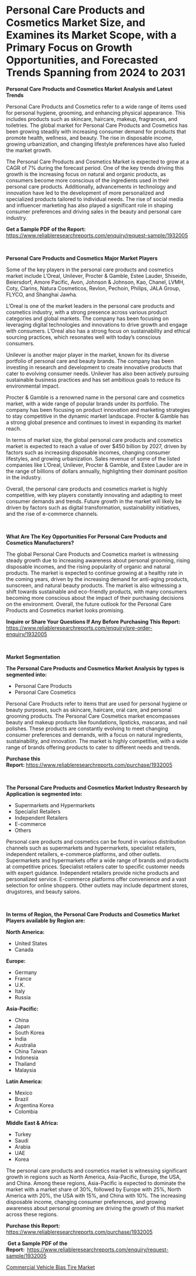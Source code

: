<p><h1>Personal Care Products and Cosmetics Market Size, and Examines its Market Scope, with a Primary Focus on Growth Opportunities, and Forecasted Trends Spanning from 2024 to 2031</h1></p><p><strong>Personal Care Products and Cosmetics Market Analysis and Latest Trends</strong></p>
<p><p>Personal Care Products and Cosmetics refer to a wide range of items used for personal hygiene, grooming, and enhancing physical appearance. This includes products such as skincare, haircare, makeup, fragrances, and toiletries. The global market for Personal Care Products and Cosmetics has been growing steadily with increasing consumer demand for products that promote health, wellness, and beauty. The rise in disposable income, growing urbanization, and changing lifestyle preferences have also fueled the market growth.</p><p>The Personal Care Products and Cosmetics Market is expected to grow at a CAGR of 7% during the forecast period. One of the key trends driving this growth is the increasing focus on natural and organic products, as consumers become more conscious of the ingredients used in their personal care products. Additionally, advancements in technology and innovation have led to the development of more personalized and specialized products tailored to individual needs. The rise of social media and influencer marketing has also played a significant role in shaping consumer preferences and driving sales in the beauty and personal care industry.</p></p>
<p><strong>Get a Sample PDF of the Report:&nbsp;</strong> <a href="https://www.reliableresearchreports.com/enquiry/request-sample/1932005">https://www.reliableresearchreports.com/enquiry/request-sample/1932005</a></p>
<p>&nbsp;</p>
<p><strong>Personal Care Products and Cosmetics Major Market Players</strong></p>
<p><p>Some of the key players in the personal care products and cosmetics market include L’Oreal, Unilever, Procter & Gamble, Estee Lauder, Shiseido, Beiersdorf, Amore Pacific, Avon, Johnson & Johnson, Kao, Chanel, LVMH, Coty, Clarins, Natura Cosmeticos, Revlon, Pechoin, Philips, JALA Group, FLYCO, and Shanghai Jawha.</p><p>L’Oreal is one of the market leaders in the personal care products and cosmetics industry, with a strong presence across various product categories and global markets. The company has been focusing on leveraging digital technologies and innovations to drive growth and engage with consumers. L’Oreal also has a strong focus on sustainability and ethical sourcing practices, which resonates well with today’s conscious consumers.</p><p>Unilever is another major player in the market, known for its diverse portfolio of personal care and beauty brands. The company has been investing in research and development to create innovative products that cater to evolving consumer needs. Unilever has also been actively pursuing sustainable business practices and has set ambitious goals to reduce its environmental impact.</p><p>Procter & Gamble is a renowned name in the personal care and cosmetics market, with a wide range of popular brands under its portfolio. The company has been focusing on product innovation and marketing strategies to stay competitive in the dynamic market landscape. Procter & Gamble has a strong global presence and continues to invest in expanding its market reach.</p><p>In terms of market size, the global personal care products and cosmetics market is expected to reach a value of over $450 billion by 2027, driven by factors such as increasing disposable incomes, changing consumer lifestyles, and growing urbanization. Sales revenue of some of the listed companies like L’Oreal, Unilever, Procter & Gamble, and Estee Lauder are in the range of billions of dollars annually, highlighting their dominant position in the industry. </p><p>Overall, the personal care products and cosmetics market is highly competitive, with key players constantly innovating and adapting to meet consumer demands and trends. Future growth in the market will likely be driven by factors such as digital transformation, sustainability initiatives, and the rise of e-commerce channels.</p></p>
<p>&nbsp;</p>
<p><strong>What Are The Key Opportunities For Personal Care Products and Cosmetics Manufacturers?</strong></p>
<p><p>The global Personal Care Products and Cosmetics market is witnessing steady growth due to increasing awareness about personal grooming, rising disposable incomes, and the rising popularity of organic and natural products. The market is expected to continue growing at a healthy rate in the coming years, driven by the increasing demand for anti-aging products, sunscreen, and natural beauty products. The market is also witnessing a shift towards sustainable and eco-friendly products, with many consumers becoming more conscious about the impact of their purchasing decisions on the environment. Overall, the future outlook for the Personal Care Products and Cosmetics market looks promising.</p></p>
<p><strong>Inquire or Share Your Questions If Any Before Purchasing This Report:</strong> <a href="https://www.reliableresearchreports.com/enquiry/pre-order-enquiry/1932005">https://www.reliableresearchreports.com/enquiry/pre-order-enquiry/1932005</a></p>
<p>&nbsp;</p>
<p><strong>Market Segmentation</strong></p>
<p><strong>The Personal Care Products and Cosmetics Market Analysis by types is segmented into:</strong></p>
<p><ul><li>Personal Care Products</li><li>Personal Care Cosmetics</li></ul></p>
<p><p>Personal Care Products refer to items that are used for personal hygiene or beauty purposes, such as skincare, haircare, oral care, and personal grooming products. The Personal Care Cosmetics market encompasses beauty and makeup products like foundations, lipsticks, mascaras, and nail polishes. These products are constantly evolving to meet changing consumer preferences and demands, with a focus on natural ingredients, sustainability, and innovation. The market is highly competitive, with a wide range of brands offering products to cater to different needs and trends.</p></p>
<p><strong>Purchase this Report:&nbsp;</strong><a href="https://www.reliableresearchreports.com/purchase/1932005">https://www.reliableresearchreports.com/purchase/1932005</a></p>
<p>&nbsp;</p>
<p><strong>The Personal Care Products and Cosmetics Market Industry Research by Application is segmented into:</strong></p>
<p><ul><li>Supermarkets and Hypermarkets</li><li>Specialist Retailers</li><li>Independent Retailers</li><li>E-commerce</li><li>Others</li></ul></p>
<p><p>Personal care products and cosmetics can be found in various distribution channels such as supermarkets and hypermarkets, specialist retailers, independent retailers, e-commerce platforms, and other outlets. Supermarkets and hypermarkets offer a wide range of brands and products at competitive prices. Specialist retailers cater to specific customer needs with expert guidance. Independent retailers provide niche products and personalized service. E-commerce platforms offer convenience and a vast selection for online shoppers. Other outlets may include department stores, drugstores, and beauty salons.</p></p>
<p>&nbsp;</p>
<p><strong>In terms of Region, the Personal Care Products and Cosmetics Market Players available by Region are:</strong></p>
<p>
    <p> <strong> North America: </strong>
        <ul>
            <li>United States</li>
            <li>Canada</li>
        </ul>
        </p> 
    <p> <strong> Europe: </strong>
        <ul>
            <li>Germany</li>
            <li>France</li>
            <li>U.K.</li>
            <li>Italy</li>
            <li>Russia</li>
        </ul>
        </p> 
    <p> <strong> Asia-Pacific: </strong>
        <ul>
            <li>China</li>
            <li>Japan</li>
            <li>South Korea</li>
            <li>India</li>
            <li>Australia</li>
            <li>China Taiwan</li>
            <li>Indonesia</li>
            <li>Thailand</li>
            <li>Malaysia</li>
        </ul>
        </p> 
    <p> <strong> Latin America: </strong>
        <ul>
            <li>Mexico</li>
            <li>Brazil</li>
            <li>Argentina Korea</li>
            <li>Colombia</li>
        </ul>
        </p> 
    <p> <strong> Middle East & Africa: </strong>
        <ul>
            <li>Turkey</li>
            <li>Saudi</li>
            <li>Arabia</li>
            <li>UAE</li>
            <li>Korea</li>
        </ul>
    </p>
    </p>
<p><p>The personal care products and cosmetics market is witnessing significant growth in regions such as North America, Asia-Pacific, Europe, the USA, and China. Among these regions, Asia-Pacific is expected to dominate the market with a market share of 30%, followed by Europe with 25%, North America with 20%, the USA with 15%, and China with 10%. The increasing disposable income, changing consumer preferences, and growing awareness about personal grooming are driving the growth of this market across these regions.</p></p>
<p><strong>Purchase this Report: </strong><a href="https://www.reliableresearchreports.com/purchase/1932005">https://www.reliableresearchreports.com/purchase/1932005</a></p>
<p>&nbsp;<strong>Get a Sample PDF of the Report:&nbsp;&nbsp;</strong><a href="https://www.reliableresearchreports.com/enquiry/request-sample/1932005">https://www.reliableresearchreports.com/enquiry/request-sample/1932005</a></p>
<p><strong></strong></p>
<p><p><a href="https://changeable-paste-463.notion.site/Commercial-Vehicle-Bias-Tire-Market-Size-Growth-and-Forecast-from-2024-2031-fbeb8292d0ed4022ade5f00d27d47fe0">Commercial Vehicle Bias Tire Market</a></p></p>